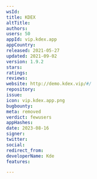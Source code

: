 ```yaml
---
wsId: 
title: KDEX
altTitle: 
authors: 
users: 50
appId: vip.kdex.app
appCountry: 
released: 2021-05-27
updated: 2021-09-02
version: 1.9.2
stars: 
ratings: 
reviews: 
website: http://demo.kdex.vip/#/
repository: 
issue: 
icon: vip.kdex.app.png
bugbounty: 
meta: removed
verdict: fewusers
appHashes: 
date: 2023-08-16
signer: 
twitter: 
social: 
redirect_from: 
developerName: Kde
features: 

---
```


